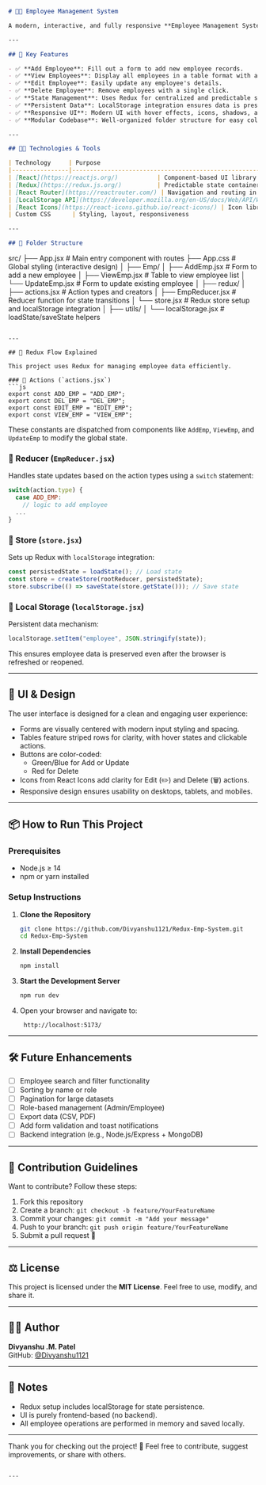 ```markdown
# 🧑‍💼 Employee Management System

A modern, interactive, and fully responsive **Employee Management System** built with **React**, **Redux**, and **React Router**, designed for efficient tracking and management of employee records. It uses **localStorage** for data persistence and is structured with scalability and maintainability in mind.

---

## 🌟 Key Features

- ✅ **Add Employee**: Fill out a form to add new employee records.
- ✅ **View Employees**: Display all employees in a table format with action buttons.
- ✅ **Edit Employee**: Easily update any employee's details.
- ✅ **Delete Employee**: Remove employees with a single click.
- ✅ **State Management**: Uses Redux for centralized and predictable state management.
- ✅ **Persistent Data**: LocalStorage integration ensures data is preserved even after browser reloads.
- ✅ **Responsive UI**: Modern UI with hover effects, icons, shadows, and spacing.
- ✅ **Modular Codebase**: Well-organized folder structure for easy collaboration and scaling.

---

## 🧑‍💻 Technologies & Tools

| Technology     | Purpose                                                  |
|----------------|----------------------------------------------------------|
| [React](https://reactjs.org/)           | Component-based UI library                         |
| [Redux](https://redux.js.org/)          | Predictable state container                        |
| [React Router](https://reactrouter.com/) | Navigation and routing in SPA                      |
| [LocalStorage API](https://developer.mozilla.org/en-US/docs/Web/API/Window/localStorage) | Client-side data persistence |
| [React Icons](https://react-icons.github.io/react-icons/) | Icon library for buttons                         |
| Custom CSS      | Styling, layout, responsiveness                          |

---

## 📁 Folder Structure

```
src/
├── App.jsx                # Main entry component with routes
├── App.css                # Global styling (interactive design)
│
├── Emp/
│   ├── AddEmp.jsx         # Form to add a new employee
│   ├── ViewEmp.jsx        # Table to view employee list
│   └── UpdateEmp.jsx      # Form to update existing employee
│
├── redux/
│   ├── actions.jsx        # Action types and creators
│   ├── EmpReducer.jsx     # Reducer function for state transitions
│   └── store.jsx          # Redux store setup and localStorage integration
│
├── utils/
│   └── localStorage.jsx   # loadState/saveState helpers
```

---

## 🔁 Redux Flow Explained

This project uses Redux for managing employee data efficiently.

### 🔸 Actions (`actions.jsx`)
```js
export const ADD_EMP = "ADD_EMP";
export const DEL_EMP = "DEL_EMP";
export const EDIT_EMP = "EDIT_EMP";
export const VIEW_EMP = "VIEW_EMP";
```
These constants are dispatched from components like `AddEmp`, `ViewEmp`, and `UpdateEmp` to modify the global state.

### 🔸 Reducer (`EmpReducer.jsx`)
Handles state updates based on the action types using a `switch` statement:
```js
switch(action.type) {
  case ADD_EMP:
    // logic to add employee
  ...
}
```

### 🔸 Store (`store.jsx`)
Sets up Redux with `localStorage` integration:
```js
const persistedState = loadState(); // Load state
const store = createStore(rootReducer, persistedState);
store.subscribe(() => saveState(store.getState())); // Save state
```

### 🔸 Local Storage (`localStorage.jsx`)
Persistent data mechanism:
```js
localStorage.setItem("employee", JSON.stringify(state));
```
This ensures employee data is preserved even after the browser is refreshed or reopened.

---

## 🎨 UI & Design

The user interface is designed for a clean and engaging user experience:

- Forms are visually centered with modern input styling and spacing.
- Tables feature striped rows for clarity, with hover states and clickable actions.
- Buttons are color-coded:
  - Green/Blue for Add or Update
  - Red for Delete
- Icons from React Icons add clarity for Edit (✏️) and Delete (🗑️) actions.
- Responsive design ensures usability on desktops, tablets, and mobiles.

---

## 📦 How to Run This Project

### Prerequisites
- Node.js ≥ 14
- npm or yarn installed

### Setup Instructions

1. **Clone the Repository**
   ```bash
   git clone https://github.com/Divyanshu1121/Redux-Emp-System.git
   cd Redux-Emp-System
   ```

2. **Install Dependencies**
   ```bash
   npm install
   ```

3. **Start the Development Server**
   ```bash
   npm run dev
   ```

4. Open your browser and navigate to:
   ```
    http://localhost:5173/
   ```

---

## 🛠 Future Enhancements

- [ ] Employee search and filter functionality
- [ ] Sorting by name or role
- [ ] Pagination for large datasets
- [ ] Role-based management (Admin/Employee)
- [ ] Export data (CSV, PDF)
- [ ] Add form validation and toast notifications
- [ ] Backend integration (e.g., Node.js/Express + MongoDB)

---

## 🤝 Contribution Guidelines

Want to contribute? Follow these steps:

1. Fork this repository
2. Create a branch: `git checkout -b feature/YourFeatureName`
3. Commit your changes: `git commit -m "Add your message"`
4. Push to your branch: `git push origin feature/YourFeatureName`
5. Submit a pull request 🚀

---

## ⚖️ License

This project is licensed under the **MIT License**. Feel free to use, modify, and share it.

---

## 👨‍💻 Author

**Divyanshu .M. Patel**  
GitHub: [@Divyanshu1121](https://github.com/Divyanshu1121)  

---

## 📌 Notes

- Redux setup includes localStorage for state persistence.
- UI is purely frontend-based (no backend).
- All employee operations are performed in memory and saved locally.

---

Thank you for checking out the project! 🎉 Feel free to contribute, suggest improvements, or share with others.
```

---